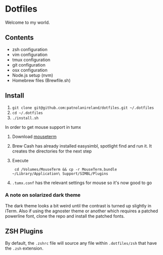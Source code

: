# Dotfiles

Welcome to my world.

## Contents

+ zsh configuration
+ vim configuration
+ tmux configuration
+ git configuration
+ osx configuration
+ Node.js setup (nvm)
+ Homebrew files (Brewfile.sh)

## Install

1. `git clone git@github.com:patnolanireland/dotfiles.git ~/.dotfiles`
2. `cd ~/.dotfiles`
3. `./install.sh`

In order to get mouse support in tumx 

1. Download [mouseterm](https://bitheap.org/mouseterm/) 
2. Brew Cash has already installed easysimbl, spotlight find and run it.  It creates the directories for the next step
3. Execute

        cd /Volumes/MouseTerm && cp -r MouseTerm.bundle ~/Library/Application\ Support/SIMBL/Plugins
4. `.tumx.conf` has the relevant settings for mouse so it's now good to go

### A note on solarized dark theme

The dark theme looks a bit weird until the contrast is turned up slightly in iTerm.  Also if using the agnoster theme or
another which requires a patched powerline font, clone the repo and install the patched fonts.

## ZSH Plugins

By default, the `.zshrc` file will source any file within `.dotfiles/zsh` that have the `.zsh` extension.
